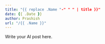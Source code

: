 ```yaml
---
title: "{{ replace .Name "-" " " | title }}"
date: {{ .Date }}
author: Prashish
url: "/{{ .Name }}"
---
```


Write your AI post here.


